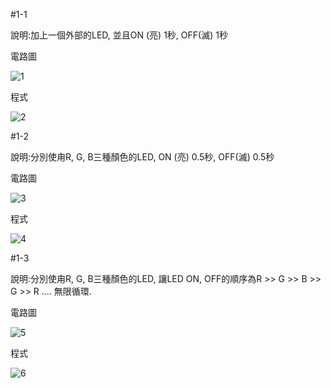 #1-1 

說明:加上一個外部的LED, 並且ON (亮) 1秒, OFF(滅) 1秒

電路圖

![1](https://user-images.githubusercontent.com/89326999/132112032-4d29b000-798f-4e55-9bd1-39cd20377e19.png)

程式

![2](https://user-images.githubusercontent.com/89326999/132112037-72e71dd6-d8f6-4297-b5fb-012aaafa1614.png)



#1-2

說明:分別使甪R, G, B三種顏色的LED, ON (亮) 0.5秒, OFF(滅) 0.5秒

電路圖

![3](https://user-images.githubusercontent.com/89326999/132112067-9da0bf92-8220-40c7-861f-9838fe579f0e.png)

程式

![4](https://user-images.githubusercontent.com/89326999/132112043-abc18e1e-b204-4dc1-a668-7d53bc60e55d.png)



#1-3

說明:分別使甪R, G, B三種顏色的LED, 讓LED ON, OFF的順序為R >> G >> B >> G >> R .... 無限循環.

電路圖

![5](https://user-images.githubusercontent.com/89326999/132112073-213bcd24-b135-4e44-a457-05cba46be041.png)

程式

![6](https://user-images.githubusercontent.com/89326999/132112065-a504583b-20d4-44f9-9b44-772fa11dd08c.png)

